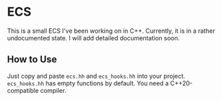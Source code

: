# ECS
This is a small ECS I've been working on in C++. Currently, it is in a rather undocumented state. I will add detailed documentation soon.

## How to Use
Just copy and paste `ecs.hh` and `ecs_hooks.hh` into your project. `ecs_hooks.hh` has empty functions by default. You need a C++20-compatible compiler.
